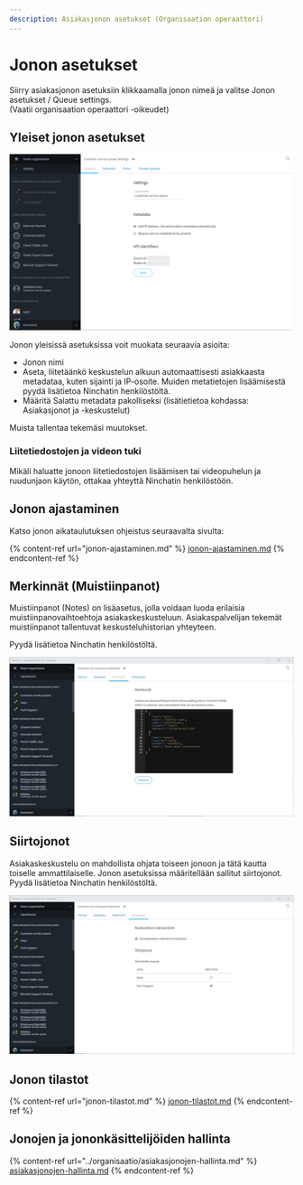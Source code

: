 ```yaml
---
description: Asiakasjonon asetukset (Organisaation operaattori)
---
```


# Jonon asetukset

Siirry asiakasjonon asetuksiin klikkaamalla jonon nimeä ja valitse Jonon asetukset / Queue settings.\
(Vaatii organisaation operaattori -oikeudet)

## Yleiset jonon asetukset

![Jonon yleiset asetukset](<../.gitbook/assets/queue settings (3).png>)

Jonon yleisissä asetuksissa voit muokata seuraavia asioita:

* Jonon nimi
* Aseta, liitetäänkö keskustelun alkuun automaattisesti asiakkaasta metadataa, kuten sijainti ja IP-osoite. Muiden metatietojen lisäämisestä pyydä lisätietoa Ninchatin henkilöstöltä.
* Määritä Salattu metadata pakolliseksi (lisätietietoa kohdassa: Asiakasjonot ja -keskustelut)

Muista tallentaa tekemäsi muutokset.

### Liitetiedostojen ja videon tuki

Mikäli haluatte jonoon liitetiedostojen lisäämisen tai videopuhelun ja ruudunjaon käytön, ottakaa yhteyttä Ninchatin henkilöstöön.

## Jonon ajastaminen

Katso jonon aikataulutuksen ohjeistus seuraavalta sivulta:

{% content-ref url="jonon-ajastaminen.md" %}
[jonon-ajastaminen.md](jonon-ajastaminen.md)
{% endcontent-ref %}

## Merkinnät (Muistiinpanot)

Muistiinpanot (Notes) on lisäasetus, jolla voidaan luoda erilaisia muistiinpanovaihtoehtoja asiakaskeskusteluun. Asiakaspalvelijan tekemät muistiinpanot tallentuvat keskusteluhistorian yhteyteen.

Pyydä lisätietoa Ninchatin henkilöstöltä.

![Jonon merkintäasetukset](../.gitbook/assets/queue-settings-notes.jpg)

## Siirtojonot

Asiakaskeskustelu on mahdollista ohjata toiseen jonoon ja tätä kautta toiselle ammattilaiselle. Jonon asetuksissa määritellään sallitut siirtojonot. Pyydä lisätietoa Ninchatin henkilöstöltä.

![Siirtojonojen asettaminen](../.gitbook/assets/queue-settings-transfer.png.jpg)

## Jonon tilastot

{% content-ref url="jonon-tilastot.md" %}
[jonon-tilastot.md](jonon-tilastot.md)
{% endcontent-ref %}

## Jonojen ja jononkäsittelijöiden hallinta

{% content-ref url="../organisaatio/asiakasjonojen-hallinta.md" %}
[asiakasjonojen-hallinta.md](../organisaatio/asiakasjonojen-hallinta.md)
{% endcontent-ref %}

